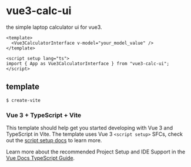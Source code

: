
# vue3-calc-ui

the simple laptop calculator ui for vue3.

```
<template>
  <Vue3CalculatorInterface v-model="your_model_value" />
</template>

<script setup lang="ts">
import { App as Vue3CalculatorInterface } from "vue3-calc-ui";
</script>
```

## template

`$ create-vite`

### Vue 3 + TypeScript + Vite

This template should help get you started developing with Vue 3 and TypeScript in Vite. The template uses Vue 3 `<script setup>` SFCs, check out the [script setup docs](https://v3.vuejs.org/api/sfc-script-setup.html#sfc-script-setup) to learn more.

Learn more about the recommended Project Setup and IDE Support in the [Vue Docs TypeScript Guide](https://vuejs.org/guide/typescript/overview.html#project-setup).
